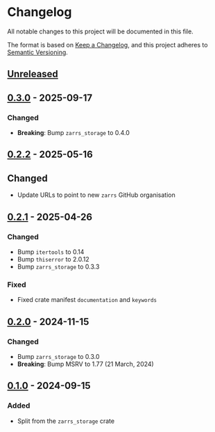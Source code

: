 # Changelog

All notable changes to this project will be documented in this file.

The format is based on [Keep a Changelog](https://keepachangelog.com/en/1.0.0/),
and this project adheres to [Semantic Versioning](https://semver.org/spec/v2.0.0.html).

## [Unreleased]

## [0.3.0] - 2025-09-17

### Changed
- **Breaking**: Bump `zarrs_storage` to 0.4.0

## [0.2.2] - 2025-05-16

## Changed
- Update URLs to point to new `zarrs` GitHub organisation

## [0.2.1] - 2025-04-26

### Changed
- Bump `itertools` to 0.14
- Bump `thiserror` to 2.0.12
- Bump `zarrs_storage` to 0.3.3

### Fixed
- Fixed crate manifest `documentation` and `keywords`

## [0.2.0] - 2024-11-15

### Changed
 - Bump `zarrs_storage` to 0.3.0
 - **Breaking**: Bump MSRV to 1.77 (21 March, 2024)

## [0.1.0] - 2024-09-15

### Added
 - Split from the `zarrs_storage` crate

[unreleased]: https://github.com/zarrs/zarrs/compare/zarrs_http-v0.3.0...HEAD
[0.3.0]: https://github.com/LDeakin/zarrs/releases/tag/zarrs_http-v0.3.0
[0.2.2]: https://github.com/LDeakin/zarrs/releases/tag/zarrs_http-v0.2.2
[0.2.1]: https://github.com/LDeakin/zarrs/releases/tag/zarrs_http-v0.2.1
[0.2.0]: https://github.com/LDeakin/zarrs/releases/tag/zarrs_http-v0.2.0
[0.1.0]: https://github.com/LDeakin/zarrs/releases/tag/zarrs_http-v0.1.0
